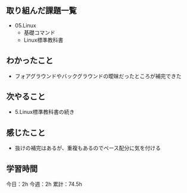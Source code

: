 ## 取り組んだ課題一覧

- 05.Linux
  - 基礎コマンド
  - Linux標準教科書 


## わかったこと
- フォアグラウンドやバックグラウンドの曖昧だったところが補完できた

## 次やること
- 5.Linux標準教科書の続き

## 感じたこと
- 抜けの補完はあるが、重複もあるのでペース配分に気を付ける
## 学習時間

今日：2h
今週：2h
累計：74.5h
